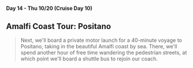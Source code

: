 #### Day 14 - Thu 10/20  (Cruise Day 10)
## Amalfi Coast Tour: **Positano**

> Next, we'll board a private motor launch for a 40-minute voyage to Positano, taking in the beautiful Amalfi coast by sea.  There, we'll spend another hour of free time wandering the pedestrian streets, at which point we'll board a shuttle bus to rejoin our coach.
